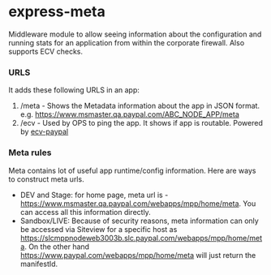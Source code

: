 express-meta
============

Middleware module to allow seeing information about the configuration and running stats for an application from
within the corporate firewall. Also supports ECV checks.


### URLS

It adds these following URLS in an app:

1. /meta - Shows the Metadata information about the app in JSON format. e.g. https://www.msmaster.qa.paypal.com/ABC_NODE_APP/meta
2. /ecv - Used by OPS to ping the app. It shows if app is routable. Powered by [ecv-paypal](https://github.paypal.com/NodeInfra/node-ecv-paypal)


### Meta rules

Meta contains lot of useful app runtime/config information. Here are ways to construct meta urls.
 - DEV and Stage: for home page, meta url is - https://www.msmaster.qa.paypal.com/webapps/mpp/home/meta. You can access all this information directly.
 - Sandbox/LIVE: Because of security reasons, meta information can only be accessed via Siteview for a specific host as https://slcmppnodeweb3003b.slc.paypal.com/webapps/mpp/home/meta. On the other hand https://www.paypal.com/webapps/mpp/home/meta will just return the manifestId.
